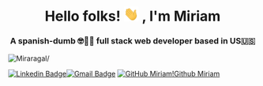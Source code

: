 
<h1 align="center">Hello folks! <img src="https://github.com/Miraragal/-Miriam-README.md/blob/main/wave.gif" width="30px"> , I'm Miriam</h1>



 <h3 align="center">A spanish-dumb 🤓💃🏻 full stack web developer based in US🇺🇸</h3>
<p align="left"> <img src=https://komarev.com/ghpvc/?username=Miraragal alt=Miraragal/> </p>

[![Linkedin Badge](https://img.shields.io/badge/-miriamaragon-blue?style=flat-square&logo=Linkedin&logoColor=white&link=https://www.linkedin.com/in/miriamarag0n/)](https://www.linkedin.com/in/miriamarag0n/)[![Gmail Badge](https://img.shields.io/badge/-miraragal@gmail.com-c14438?style=flat-square&logo=Gmail&logoColor=white&link=mailto:miraragal@gmail.com)](mailto:miraragal@gmail.com) [![GitHub Miriam](https://img.shields.io/github/followers/Miraragal?label=follow&style=social)](https://github.com/Miraragal)[!Github Miriam](https://komarev.com/ghpvc/?username=Miraragal)

